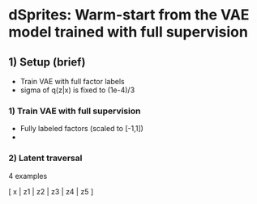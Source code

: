 # dSprites: Warm-start from the VAE model trained with full supervision

## 1) Setup (brief)
- Train VAE with full factor labels
- sigma of q(z|x) is fixed to (1e-4)/3

### 1) Train VAE with full supervision
- Fully labeled factors (scaled to [-1,1])
- 



### 2) Latent traversal

4 examples

  [ x | z1 | z2 | z3 | z4 | z5 ]
